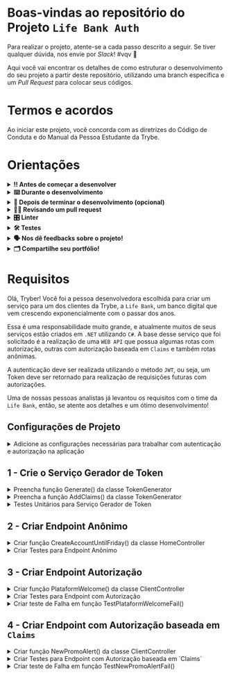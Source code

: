 # Boas-vindas ao repositório do Projeto `Life Bank Auth`

Para realizar o projeto, atente-se a cada passo descrito a seguir. Se tiver qualquer dúvida, nos envie por _Slack_! #vqv 🚀

Aqui você vai encontrar os detalhes de como estruturar o desenvolvimento do seu projeto a partir deste repositório, utilizando uma branch específica e um _Pull Request_ para colocar seus códigos.

# Termos e acordos

Ao iniciar este projeto, você concorda com as diretrizes do Código de Conduta e do Manual da Pessoa Estudante da Trybe.

# Orientações

<details>
  <summary><strong>‼️ Antes de começar a desenvolver</strong></summary><br />

  1. Clone o repositório

  - Use o comando: `git clone git@github.com:tryber/acc-csharp-0x-project/project-life-bank-auth.git`.
  - Entre na pasta do repositório que você acabou de clonar:
    - `cd acc-csharp-0x-project/project-life-bank-auth`

  2. Instale as dependências
  
  - Entre na pasta `src/`.
  - Execute o comando: `dotnet restore`.
  
  3. Crie uma branch a partir da branch `master`

  - Verifique se você está na branch `master`
    - Exemplo: `git branch`
  - Se não estiver, mude para a branch `master`
    - Exemplo: `git checkout master`
  - Agora crie uma branch à qual você vai submeter os `commits` do seu projeto
    - Você deve criar uma branch no seguinte formato: `nome-de-usuario-nome-do-projeto`
    - Exemplo: `git checkout -b joaozinho-acc-0x-project/project-life-bank-auth`

  4. Adicione as mudanças ao _stage_ do Git e faça um `commit`

  - Verifique que as mudanças ainda não estão no _stage_
    - Exemplo: `git status` (deve aparecer listada a pasta _joaozinho_ em vermelho)
  - Adicione o novo arquivo ao _stage_ do Git
    - Exemplo:
      - `git add .` (adicionando todas as mudanças - _que estavam em vermelho_ - ao stage do Git)
      - `git status` (deve aparecer listado o arquivo _joaozinho/README.md_ em verde)
  - Faça o `commit` inicial
    - Exemplo:
      - `git commit -m 'iniciando o projeto x'` (fazendo o primeiro commit)
      - `git status` (deve aparecer uma mensagem tipo essa: _nothing to commit_ )

  5. Adicione a sua branch com o novo `commit` ao repositório remoto

  - Usando o exemplo anterior: `git push -u origin joaozinho-acc-0x-project/project-life-bank-auth`

  6. Crie um novo `Pull Request` _(PR)_

  - Vá até a página de _Pull Requests_ do [repositório no GitHub](https://github.com/tryber/acc-csharp-0x-project/project-life-bank-auth/pulls)
  - Clique no botão verde _"New pull request"_
  - Clique na caixa de seleção _"Compare"_ e escolha a sua branch **com atenção**
  - Coloque um título para a sua _Pull Request_
    - Exemplo: _"Cria tela de busca"_
  - Clique no botão verde _"Create pull request"_
  - Adicione uma descrição para o _Pull Request_ e clique no botão verde _"Create pull request"_
  - **Não se preocupe em preencher mais nada por enquanto!**
  - Volte até a [página de _Pull Requests_ do repositório](https://github.com/tryber/acc-csharp-0x-project/project-life-bank-auth/pulls) e confira que o seu _Pull Request_ está criado

</details>

<details>
  <summary><strong>⌨️ Durante o desenvolvimento</strong></summary><br/>

  - Faça `commits` das alterações que você fizer no código regularmente

  - Lembre-se sempre de, após um (ou alguns) `commits`, atualizar o repositório remoto

  - Os comandos que você utilizará com mais frequência são:
    1. `git status` _(para verificar o que está em vermelho - fora do stage - e o que está em verde - no stage)_
    2. `git add` _(para adicionar arquivos ao stage do Git)_
    3. `git commit` _(para criar um commit com os arquivos que estão no stage do Git)_
    4. `git push -u origin nome-da-branch` _(para enviar o commit para o repositório remoto na primeira vez que fizer o `push` de uma nova branch)_
    5. `git push` _(para enviar o commit para o repositório remoto após o passo anterior)_

</details>

<details>
  <summary><strong>🤝 Depois de terminar o desenvolvimento (opcional)</strong></summary><br/>

  Para sinalizar que o seu projeto está pronto para o _"Code Review"_, faça o seguinte:

  - Vá até a página **DO SEU** _Pull Request_, adicione a label de _"code-review"_ e marque seus colegas:

    - No menu à direita, clique no _link_ **"Labels"** e escolha a _label_ **code-review**;

    - No menu à direita, clique no _link_ **"Assignees"** e escolha **o seu usuário**;

    - No menu à direita, clique no _link_ **"Reviewers"** e digite `students`, selecione o time `tryber/students-sd-0x`.

  Caso tenha alguma dúvida, [aqui tem um vídeo explicativo](https://vimeo.com/362189205).

</details>

<details>
  <summary><strong>🕵🏿 Revisando um pull request</strong></summary><br />

  Use o conteúdo sobre [Code Review](https://app.betrybe.com/course/real-life-engineer/code-review) para te ajudar a revisar os _Pull Requests_.

</details>

<details>
  <summary><strong>🎛 Linter</strong></summary><br />

  Usaremos o [NetAnalyzer](https://docs.microsoft.com/pt-br/dotnet/fundamentals/code-analysis/overview) para fazer a análise estática do seu código.

  Este projeto já vem com as dependências relacionadas ao _linter_ configuradas no arquivo `.csproj`.

  O analisador já é instalado pelo plugin da `Microsoft C#` no `VSCode`. Para isso, basta fazer o download do [plugin](https://marketplace.visualstudio.com/items?itemName=ms-dotnettools.csharp) e instalá-lo.
</details>

<details>
  <summary><strong>🛠 Testes</strong></summary><br />

  O .NET já possui sua própria plataforma de testes.
  
  Este projeto já vem configurado e com suas dependências.

  ### Executando todos os testes

  Para executar os testes com o .NET, execute o comando dentro do diretório do seu projeto `src/<project>` ou de seus testes `src/<project>.Test`!

  ```
  dotnet test
  ```

  ### Executando um teste específico

  Para executar um teste específico, basta executar o comando `dotnet test --filter Name~TestMethod1`.

  :warning: **Importante:** o comando irá executar testes cujo nome contém `TestMethod1`.

  :warning: **O avaliador automático não necessariamente avalia seu projeto na ordem em que os requisitos aparecem no readme. Isso acontece para deixar o processo de avaliação mais rápido. Então, não se assuste se isso acontecer, ok?**

  ### Outras opções para testes
  - Algumas opções que podem lhe ajudar são:
    -  `-?|-h|--help`: exibe a descrição completa de como utilizar o comando.
    -  `-t|--list-tests`: lista todos os testes, ao invés de executá-los.
    -  `-v|--verbosity <LEVEL>`: define o nível de detalhe na resposta dos testes.
      - `q | quiet`
      - `m | minimal`
      - `n | normal`
      - `d | detailed`
      - `diag | diagnostic`
      - Exemplo de uso: 
         ```
           dotnet test -v diag
         ```
         ou
         ```            
           dotnet test --verbosity=diagnostic
         ``` 
</details>

<details>
  <summary><strong>🗣 Nos dê feedbacks sobre o projeto!</strong></summary><br />

Ao finalizar e submeter o projeto, não se esqueça de avaliar sua experiência preenchendo o formulário. 
**Leva menos de 3 minutos!**

[FORMULÁRIO DE AVALIAÇÃO DE PROJETO](https://be-trybe.typeform.com/to/ZTeR4IbH#cohort_hidden=CH11&template=betrybe/acc-csharp-0x-project-life-bank-auth)

</details>

<details>
  <summary><strong>🗂 Compartilhe seu portfólio!</strong></summary><br />

  Você sabia que o LinkedIn é a principal rede social profissional e que compartilhar aprendizados lá é muito importante para quem deseja construir uma carreira de sucesso? Compartilhe este projeto no seu LinkedIn, marque o perfil da Trybe (@trybe) e mostre para a sua rede toda a sua evolução.

</details>

# Requisitos

Olá, Tryber! Você foi a pessoa desenvolvedora escolhida para criar um serviço para um dos clientes da Trybe, a `Life Bank`, um banco digital que vem crescendo exponencialmente com o passar dos anos. 

Essa é uma responsabilidade muito grande, e atualmente muitos de seus serviços estão criados em `.NET` utilizando `C#`. A base desse serviço que foi solicitado é a realização de uma `WEB API` que possua algumas rotas com autorização, outras com autorização baseada em `Claims` e também rotas anônimas. 

A autenticação deve ser realizada utilizando o método `JWT`, ou seja, um Token deve ser retornado para realização de requisições futuras com autorizações.

Uma de nossas pessoas analistas já levantou os requisitos com o time da `Life Bank`, então, se atente aos detalhes e um ótimo desenvolvimento!
 
## Configurações de Projeto

<details>
  <summary>Adicione as configurações necessárias para trabalhar com autenticação e autorização na aplicação </summary><br />

Os pacotes necessários já estão inclusos no arquivo de configuração de projeto no diretório `life-bank-auth`.

`life-bank-auth.csproj`:

```csharp
    <PackageReference Include="Microsoft.AspNetCore.Authentication" Version="2.2.0" />
    <PackageReference Include="Microsoft.AspNetCore.Authentication.JwtBearer" Version="6.0.6" />
```

Porém, para utilização desses processos, é necessário realizar algumas configurações na classe `Program.cs`.

- Preenchimento do segredo `JWT` para preenchimento da chave `Signature`.
- Comando para uso de Autenticação.
- Comando para uso de Autorização.

Vai haver comentários indicando a localização de cada preenchimento no código.
  
</details>

## 1 - Crie o Serviço Gerador de Token

<details>
  <summary>Preencha função Generate() da classe TokenGenerator </summary><br />

Crie o serviço gerador de Token na pasta Services, com uma classe de responsabilidade única denominada TokenGenerator.cs.

Crie a função `Generate()`, que vai gerar um Token JWT e retornar um valor do tipo string, o Token.

Relembrando🧠: Objeto `JwtSecurityTokenHandler` pode ser de suma importância para a criação desse Serviço, juntamente com `SecurityTokenDescriptor`.

</details>

<details>
  <summary>Preencha a função AddClaims() da classe TokenGenerator </summary><br />

Na criação do Token, vai ser necessário o preenchimento das `Claims` na propriedade Subject, onde existe uma função que poderá ser chamada, no caso `AddClaims()`, onde o objeto da pessoa cliente é passado como parâmetro. 

Para preenchimento das `Claims`, considere adicionar os campos:

- Name
- Currency 
- ClientType

Os valores passados para tais declarações se encontram no objeto `Client`, os valores de `Claim` esperam uma `string`.

Para o `ClientType` considere a seguinte lógica:

- Se o valor da propriedade booleana do objeto `Client` denominada `IsCompany` for verdadeira, o valor preenchido para a `Claim` deve ser uma `string` de `ClientTypeEnum.PessoaJuridica`. Se não, deverá ser `ClientTypeEnum.PessoaFisica`.

Relembrando🧠: Essas declarações vão lhe ajudar a futuramente criar regras de autorização personalizadas baseadas nelas.

</details>

<details>
  <summary>Testes Unitários para Serviço Gerador de Token</summary><br />

Utilize a classe TestTokenGenerator.cs para os testes do serviço gerador de Token 

Para garantir eficiência na geração de Token, crie testes unitários para função TestTokenGeneratorSuccess() e `TestTokenGeneratorKeysSuccess()`.

A função `TestTokenGeneratorSuccess()` deve apenas validar que o retorno do serviço gerador de Token não é vazio ou nulo.

Relembrando🧠: Nessa situação, pode-se utilizar a função `response.Should().NotBeNullOrEmpty();` da biblioteca `FluentAssertions`.

A `TestTokenGeneratorKeysSuccess()` deve verificar se o Token está realmente respeitando o formato `JWT`.

Relembrando🧠: Um token `JWT` é composto por três partes: header, payload e signature. E juntas elas formam o Token. Ah, e cada elemento é separado por um ponto.

Certifique-se de que o Token retornado tem três partes, como deveria.

De olho na dica👀: Pode ser utilizada a função `Split()` da classe String para essa verificação.
  
</details>


## 2 - Criar Endpoint Anônimo

<details>
  <summary>Criar função CreateAccountUntilFriday() da classe HomeController </summary><br />


No controlador `HomeController`, adicionar a função `CreateAccountUntilFriday()`, que, por sua vez, não precisará de autorização.

- A rota dessa função deve ser: `MessageForEveryone`.

- Deve retornar uma string com valor `Crie sua conta na Like Bank até sexta-feira!`.

- Tipo Get de requisição HTTP.

</details>

<details>
  <summary>Criar Testes para Endpoint Anônimo </summary><br />

Na classe `TestHomeController`, adicionar a função `TestMessageForEveryoneSuccess()`. 

- Utilize a função `ApiGetRequest()` da classe `WebApplication` para realização da requisição `HTTP` passando a rota requerida como parâmetro. Nesse caso, a rota será: `Home/MessageForEveryone`.

- Utilize funções da biblioteca *FluentAssertions* para validar `StatusCode` retornado da requisição à `API`. Nesse caso de sucesso, o valor deve ser `System.Net.HttpStatusCode.Ok`. 

</details>

## 3 - Criar Endpoint Autorização

<details>
  <summary>Criar função PlataformWelcome() da classe ClientController </summary><br />


No controlador `ClientController`, adicionar a função `PlataformWelcome()`, que, por sua vez, precisará de autorização.

- A rota dessa função deve ser: `PlataformWelcome`.

- Deve retornar uma string com valor `Que ótimo ter você aqui novamente, sinta-se a vontade!`.

- Tipo Get de requisição HTTP.

</details>

<details>
  <summary>Criar Testes para Endpoint com Autorização </summary><br />

Na classe `TestClientController`, adicionar a função `TestPlataformWelcomeSuccess()`. 

- Devem ser passados três parâmetros utilizando o atributo `[InlineData]`: Name, IsCompany e Currency.

- Os parâmetros passados informam:

1. Name - O nome da pessoa cliente.
2. IsCompany - Se a pessoa cliente é uma empresa ou pessoa física.
3. Currency - Qual a moeda utilizada pela pessoa física. Exemplo: Real, Dólar, Euro.

- Deve montar objeto de `Client`, utilizando parâmetros passados.

- Chamar serviço de geração de Token passando objeto de `Client`.

- Chamar função `ApiGetRequest()` da classe `WebApplication`, para realização da requisição `HTTP` passando a rota requerida como parâmetro e o Token retornado na função anterior. Nesse caso, a rota será: `Client/PlataformWelcome`.

- Utilize funções da biblioteca *FluentAssertions* para validar `StatusCode` retornado da requisição à `API`. Nesse caso de sucesso, o valor deve ser `System.Net.HttpStatusCode.OK`. 

</details>

<details>
  <summary>Criar teste de Falha em função TestPlataformWelcomeFail()</summary><br />

Na classe `TestClientController`, adicionar a função `TestPlataformWelcomeFail()`. 

- Deve passar um parâmetro utilizando o atributo `[InlineData]`: Token.

- O parâmetro passado deve ser uma string aleatória para simular um Token Inválido.

- Chamar função `ApiGetRequest()` da classe `WebApplication`, para realização da requisição `HTTP` passando a rota requerida como parâmetro e o Token passado como argumento. Nesse caso, a rota será: `Client/PlataformWelcome`.

- Utilize funções da biblioteca *FluentAssertions* para validar `StatusCode` retornado da requisição à `API`. Nesse caso de falha, o valor deve ser `System.Net.HttpStatusCode.Unauthorized`. 

</details>


## 4 - Criar Endpoint com Autorização baseada em `Claims`

<details>
  <summary>Criar função NewPromoAlert() da classe ClientController </summary><br />


No controlador `ClientController`, adicionar a função `NewPromoAlert()`, que, por sua vez, precisará de autorização.

- A rota dessa função deve ser: `NewPromoAlert`.

- Deve retornar uma string com valor `Aproveite a nova promoção da Life Bank agora mesmo!`.

- Tipo Get de requisição HTTP.

- Autorização aplicando política `NewPromo`. Para essa política, considere as seguintes regras:

1. A pessoa cliente deve ter como propriedade `Currency` a moeda `Real` ou `Peso`. O tipo utilizado para essa propriedade é um Enum denominado `CurrencyEnum`.
2. A pessoa cliente deve ser uma `Pessoa Física`, lembre-se de utilizar o Enum `ClientTypeEnum`.

Relembrando🧠: Para criação de `Policy` baseada em `Claims`, adicione a configuração na classe `Program.cs`.

</details>

<details>
  <summary>Criar Testes para Endpoint com Autorização baseada em `Claims`</summary><br />

Na classe `TestClientController`, adicionar a função `TestNewPromoAlertSuccess()`. 

- Devem ser passados três parâmetros utilizando o atributo `[InlineData]`: Name, IsCompany e Currency.

- Os parâmetros passados informam:

1. Name - O nome da pessoa cliente.
2. IsCompany - Se a pessoa cliente é uma empresa ou pessoa física.
3. Currency - Qual a moeda utilizada pela pessoa física. Exemplo: Real, Dólar, Euro.

- Nesse caso, os parâmetros passados devem seguir a política criada, ou seja, devem ser:

1. O valor do campo `IsCompany` igual a `false`. 
2. O valor de `Currency` igual a `Real` ou `Peso`.

- Deve montar objeto de `Client`, utilizando parâmetros passados.

- Chamar serviço de geração de Token passando objeto de `Client`.

- Chamar função `ApiGetRequest()` da classe `WebApplication`, para realização da requisição `HTTP` passando a rota requerida como parâmetro e o Token retornado na função anterior. Nesse caso, a rota será: `Client/NewPromoAlert`.

- Utilize funções da biblioteca *FluentAssertions* para validar `StatusCode` retornado da requisição à `API`. Nesse caso de sucesso, o valor deve ser `System.Net.HttpStatusCode.OK`. 

</details>

<details>
  <summary>Criar teste de Falha em função TestNewPromoAlertFail()</summary><br />

Na classe `TestClientController`, adicionar a função `TestNewPromoAlertFail()`. 

- Devem ser passados três parâmetros utilizando o atributo `[InlineData]`: Name, IsCompany e Currency.

- Os parâmetros passados informam:

1. Name - O nome da pessoa cliente.
2. IsCompany - Se a pessoa cliente é uma empresa ou pessoa física.
3. Currency - Qual a moeda utilizada pela pessoa física. Exemplo: Real, Dólar, Euro.

- Nesse caso, os parâmetros passados NÃO devem seguir a política criada, ou seja, não podem ser:

1. O valor do campo `IsCompany` igual a `false`. 
2. O valor de `Currency` igual a `Real` ou `Peso`.

- Deve montar objeto de `Client`, utilizando parâmetros passados.

- Chamar serviço de geração de Token passando objeto de `Client`.

- Chamar função `ApiGetRequest()` da classe `WebApplication`, para realização da requisição `HTTP` passando a rota requerida como parâmetro e o Token retornado na função anterior. Nesse caso, a rota será: `Client/NewPromoAlert`.

- Utilize funções da biblioteca *FluentAssertions* para validar `StatusCode` retornado da requisição à `API`. Nesse caso de sucesso, o valor deve ser `System.Net.HttpStatusCode.Forbidden`. 

</details>

